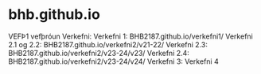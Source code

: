 # bhb.github.io
VEFÞ1 vefþróun
Verkefni:
Verkefni 1: BHB2187.github.io/verkefni1/
Verkefni 2.1 og 2.2: BHB2187.github.io/verkefni2/v21-22/
Verkefni 2.3: BHB2187.github.io/verkefni2/v23-24/v23/
Verkefni 2.4: BHB2187.github.io/verkefni2/v23-24/v24/
Verkefni 3:
Verkefni 4

